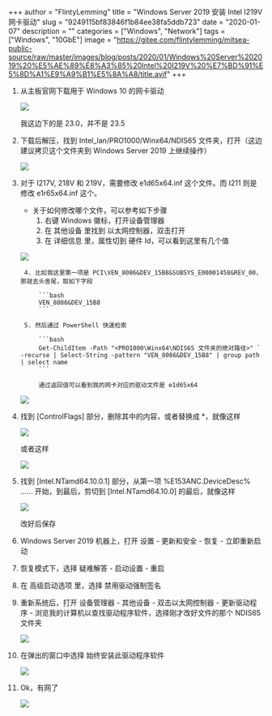 +++
author = "FlintyLemming"
title = "Windows Server 2019 安装 Intel I219V 网卡驱动"
slug = "9249115bf83846f1b84ee38fa5ddb723"
date = "2020-01-07"
description = ""
categories = ["Windows", "Network"]
tags = ["Windows", "10GbE"]
image = "https://gitee.com/flintylemming/mitsea-public-source/raw/master/images/blog/posts/2020/01/Windows%20Server%202019%20%E5%AE%89%E8%A3%85%20Intel%20I219V%20%E7%BD%91%E5%8D%A1%E9%A9%B1%E5%8A%A8/title.avif"
+++

1. 从主板官网下载用于 Windows 10 的网卡驱动

    ![](https://gitee.com/flintylemming/mitsea-public-source/raw/master/images/blog/posts/2020/01/Windows%20Server%202019%20%E5%AE%89%E8%A3%85%20Intel%20I219V%20%E7%BD%91%E5%8D%A1%E9%A9%B1%E5%8A%A8/1.avif)

    我这边下的是 23.0，并不是 23.5

2. 下载后解压，找到 Intel_lan/PRO1000/Winx64/NDIS65 文件夹，打开（这边建议拷贝这个文件夹到 Windows Server 2019 上继续操作）

    ![](https://gitee.com/flintylemming/mitsea-public-source/raw/master/images/blog/posts/2020/01/Windows%20Server%202019%20%E5%AE%89%E8%A3%85%20Intel%20I219V%20%E7%BD%91%E5%8D%A1%E9%A9%B1%E5%8A%A8/2.avif)

3. 对于 I217V, 218V 和 219V，需要修改 e1d65x64.inf 这个文件。而 I211 则是修改 e1r65x64.inf 这个。
    - 关于如何修改哪个文件，可以参考如下步骤
        1. 右键 Windows 徽标，打开设备管理器
        2. 在 其他设备 里找到 以太网控制器，双击打开
        3. 在 详细信息 里，属性切到 硬件 Id，可以看到这里有几个值

    ![](https://gitee.com/flintylemming/mitsea-public-source/raw/master/images/blog/posts/2020/01/Windows%20Server%202019%20%E5%AE%89%E8%A3%85%20Intel%20I219V%20%E7%BD%91%E5%8D%A1%E9%A9%B1%E5%8A%A8/3.avif)

        4. 比如我这里第一项是 PCI\VEN_8086&DEV_15B8&SUBSYS_E00001458&REV_00，那就去头舍尾，取如下字段

            ```bash
            VEN_8086&DEV_15B8
            ```

        5. 然后通过 PowerShell 快速检索

            ```bash
            Get-ChildItem -Path "<PRO1000\Winx64\NDIS65 文件夹的绝对路径>" ` -recurse | Select-String -pattern "VEN_8086&DEV_15B8" | group path | select name
            ```

            通过返回值可以看到我的网卡对应的驱动文件是 e1d65x64

    ![](https://gitee.com/flintylemming/mitsea-public-source/raw/master/images/blog/posts/2020/01/Windows%20Server%202019%20%E5%AE%89%E8%A3%85%20Intel%20I219V%20%E7%BD%91%E5%8D%A1%E9%A9%B1%E5%8A%A8/4.avif)

4. 找到 [ControlFlags] 部分，删除其中的内容，或者替换成 *，就像这样

    ![](https://gitee.com/flintylemming/mitsea-public-source/raw/master/images/blog/posts/2020/01/Windows%20Server%202019%20%E5%AE%89%E8%A3%85%20Intel%20I219V%20%E7%BD%91%E5%8D%A1%E9%A9%B1%E5%8A%A8/5.avif)

    或者这样

    ![](https://gitee.com/flintylemming/mitsea-public-source/raw/master/images/blog/posts/2020/01/Windows%20Server%202019%20%E5%AE%89%E8%A3%85%20Intel%20I219V%20%E7%BD%91%E5%8D%A1%E9%A9%B1%E5%8A%A8/6.avif)

5. 找到 [Intel.NTamd64.10.0.1] 部分，从第一项 %E153ANC.DeviceDesc% …… 开始，到最后，剪切到 [Intel.NTamd64.10.0] 的最后，就像这样

    ![](https://gitee.com/flintylemming/mitsea-public-source/raw/master/images/blog/posts/2020/01/Windows%20Server%202019%20%E5%AE%89%E8%A3%85%20Intel%20I219V%20%E7%BD%91%E5%8D%A1%E9%A9%B1%E5%8A%A8/7.avif)

    改好后保存

6. Windows Server 2019 机器上，打开 设置 - 更新和安全 - 恢复 - 立即重新启动
7. 恢复模式下，选择 疑难解答 - 启动设置 - 重启
8. 在 高级启动选项 里，选择 禁用驱动强制签名
9. 重新系统后，打开 设备管理器 - 其他设备 - 双击以太网控制器 - 更新驱动程序 - 浏览我的计算机以查找驱动程序软件，选择刚才改好文件的那个 NDIS65 文件夹

    ![](https://gitee.com/flintylemming/mitsea-public-source/raw/master/images/blog/posts/2020/01/Windows%20Server%202019%20%E5%AE%89%E8%A3%85%20Intel%20I219V%20%E7%BD%91%E5%8D%A1%E9%A9%B1%E5%8A%A8/8.avif)

10. 在弹出的窗口中选择 始终安装此驱动程序软件

    ![](https://gitee.com/flintylemming/mitsea-public-source/raw/master/images/blog/posts/2020/01/Windows%20Server%202019%20%E5%AE%89%E8%A3%85%20Intel%20I219V%20%E7%BD%91%E5%8D%A1%E9%A9%B1%E5%8A%A8/9.avif)

11. Ok，有网了

    ![](https://gitee.com/flintylemming/mitsea-public-source/raw/master/images/blog/posts/2020/01/Windows%20Server%202019%20%E5%AE%89%E8%A3%85%20Intel%20I219V%20%E7%BD%91%E5%8D%A1%E9%A9%B1%E5%8A%A8/10.avif)
